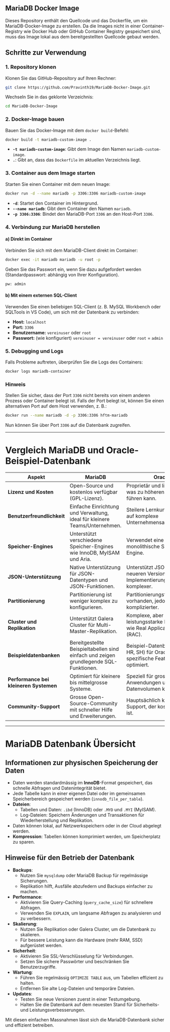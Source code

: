 ## MariaDB Docker Image

Dieses Repository enthält den Quellcode und das Dockerfile, um ein MariaDB-Docker-Image zu erstellen. Da die Images nicht in einer Container-Registry wie Docker Hub oder GitHub Container Registry gespeichert sind, muss das Image lokal aus dem bereitgestellten Quellcode gebaut werden.

## Schritte zur Verwendung

### 1. Repository klonen
Klonen Sie das GitHub-Repository auf Ihren Rechner:

```bash
git clone https://github.com/Pravinth19/MariaDB-Docker-Image.git
```

Wechseln Sie in das geklonte Verzeichnis:

```bash
cd MariaDB-Docker-Image
```

### 2. Docker-Image bauen
Bauen Sie das Docker-Image mit dem `docker build`-Befehl:

```bash
docker build -t mariadb-custom-image .
```

- **`-t mariadb-custom-image`**: Gibt dem Image den Namen `mariadb-custom-image`.
- **`.`**: Gibt an, dass das `Dockerfile` im aktuellen Verzeichnis liegt.

### 3. Container aus dem Image starten
Starten Sie einen Container mit dem neuen Image:

```bash
docker run -d --name mariadb -p 3306:3306 mariadb-custom-image
```

- **`-d`**: Startet den Container im Hintergrund.
- **`--name mariadb`**: Gibt dem Container den Namen `mariadb`.
- **`-p 3306:3306`**: Bindet den MariaDB-Port `3306` an den Host-Port `3306`.

### 4. Verbindung zur MariaDB herstellen

#### a) Direkt im Container
Verbinden Sie sich mit dem MariaDB-Client direkt im Container:

```bash
docker exec -it mariadb mariadb -u root -p
```

Geben Sie das Passwort ein, wenn Sie dazu aufgefordert werden (Standardpasswort: abhängig von Ihrer Konfiguration).
```bash
pw: admin
```

#### b) Mit einem externen SQL-Client
Verwenden Sie einen beliebigen SQL-Client (z. B. MySQL Workbench oder SQLTools in VS Code), um sich mit der Datenbank zu verbinden:

- **Host:** `localhost`
- **Port:** `3306`
- **Benutzername:** `vereinuser` oder `root`
- **Passwort:** (wie konfiguriert) `vereinuser = vereinuser` oder `root` = `admin`

### 5. Debugging und Logs

Falls Probleme auftreten, überprüfen Sie die Logs des Containers:

```bash
docker logs mariadb-container
```

### Hinweis
Stellen Sie sicher, dass der Port `3306` nicht bereits von einem anderen Prozess oder Container belegt ist. Falls der Port belegt ist, können Sie einen alternativen Port auf dem Host verwenden, z. B.:

```bash
docker run --name mariadb -d -p 3306:3306 hftm-mariadb
```

Nun können Sie über Port `3306` auf die Datenbank zugreifen.

---

# Vergleich MariaDB und Oracle-Beispiel-Datenbank


| **Aspekt**                      | **MariaDB**                                                                 | **Oracle**                                                                                     |
|----------------------------------|-----------------------------------------------------------------------------|-----------------------------------------------------------------------------------------------|
| **Lizenz und Kosten**         | Open-Source und kostenlos verfügbar (GPL-Lizenz).                          | Proprietär und lizenzpflichtig, was zu höheren Kosten führen kann.                            |
| **Benutzerfreundlichkeit**    | Einfache Einrichtung und Verwaltung, ideal für kleinere Teams/Unternehmen.  | Steilere Lernkurve, ausgelegt auf komplexe Unternehmensanwendungen.                           |
| **Speicher-Engines**          | Unterstützt verschiedene Speicher-Engines wie InnoDB, MyISAM und Aria.      | Verwendet eine monolithische Speicher-Engine.                                                 |
| **JSON-Unterstützung**        | Native Unterstützung für JSON-Datentypen und JSON-Funktionen.              | Unterstützt JSON erst seit neueren Versionen, Implementierung oft komplexer.                  |                 |
| **Partitionierung**           | Partitionierung ist weniger komplex zu konfigurieren.                      | Partitionierungsfunktionen vorhanden, jedoch teilweise komplizierter.                        |
| **Cluster und Replikation**   | Unterstützt Galera Cluster für Multi-Master-Replikation.                    | Komplexe, aber leistungsstarke Lösungen wie Real Application Clusters (RAC).                 |
| **Beispieldatenbanken**       | Bereitgestellte Beispieltabellen sind einfach und zeigen grundlegende SQL-Funktionen. | Beispiel-Datenbanken (z. B. HR, SH) für Oracle-spezifische Features optimiert.               |
| **Performance bei kleineren Systemen** | Optimiert für kleinere bis mittelgrosse Systeme.                              | Speziell für grosse, komplexe Anwendungen und höhere Datenvolumen konzipiert.                  |
| **Community-Support**        | Grosse Open-Source-Community mit schneller Hilfe und Erweiterungen.          | Hauptsächlich kommerzieller Support, der kostenpflichtig ist.                                 |

---

# MariaDB Datenbank Übersicht

## Informationen zur physischen Speicherung der Daten
- Daten werden standardmässig im **InnoDB**-Format gespeichert, das schnelle Abfragen und Datenintegrität bietet.
- Jede Tabelle kann in einer eigenen Datei oder im gemeinsamen Speicherbereich gespeichert werden (`innodb_file_per_table`).
- **Dateien**:
  - Tabellen und Daten: `.ibd` (InnoDB) oder `.MYD` und `.MYI` (MyISAM).
  - Log-Dateien: Speichern Änderungen und Transaktionen für Wiederherstellung und Replikation.
- Daten können lokal, auf Netzwerkspeichern oder in der Cloud abgelegt werden.
- **Kompression**: Tabellen können komprimiert werden, um Speicherplatz zu sparen.

## Hinweise für den Betrieb der Datenbank
- **Backups**:
  - Nutzen Sie `mysqldump` oder MariaDB Backup für regelmässige Sicherungen.
  - Replikation hilft, Ausfälle abzufedern und Backups einfacher zu machen.
- **Performance**:
  - Aktivieren Sie Query-Caching (`query_cache_size`) für schnellere Abfragen.
  - Verwenden Sie `EXPLAIN`, um langsame Abfragen zu analysieren und zu verbessern.
- **Skalierung**:
  - Nutzen Sie Replikation oder Galera Cluster, um die Datenbank zu skalieren.
  - Für bessere Leistung kann die Hardware (mehr RAM, SSD) aufgerüstet werden.
- **Sicherheit**:
  - Aktivieren Sie SSL-Verschlüsselung für Verbindungen.
  - Setzen Sie sichere Passwörter und beschränken Sie Benutzerzugriffe.
- **Wartung**:
  - Führen Sie regelmässig `OPTIMIZE TABLE` aus, um Tabellen effizient zu halten.
  - Entfernen Sie alte Log-Dateien und temporäre Dateien.
- **Updates**:
  - Testen Sie neue Versionen zuerst in einer Testumgebung.
  - Halten Sie die Datenbank auf dem neuesten Stand für Sicherheits- und Leistungsverbesserungen.

Mit diesen einfachen Massnahmen lässt sich die MariaDB-Datenbank sicher und effizient betreiben.
